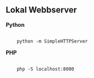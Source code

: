 ##  Lokal Webbserver

**Python**
<pre><code class="bash">
	python -m SimpleHTTPServer
</code></pre>

**PHP**
<pre><code class="bash">
	php -S localhost:8000
</code></pre>